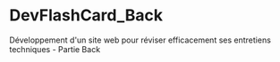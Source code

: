# DevFlashCard_Back
Développement d'un site web pour réviser efficacement ses entretiens techniques - Partie Back
